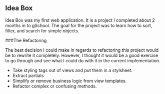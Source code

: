 ## Idea Box

Idea Box was my first web application. It is a project I completed about 2 months in to gSchool. The goal for the project was to learn how to sort, filter, and search for simple objects.


###The Refactoring

The best decision I could make in regards to refactoring this project would be to rewrite it completely. However, I thought it would be a good exercise to go through and see what I could do with it in the current implementation.

- Take styling tags out of views and put them in a stylsheet.
- Extract partials
- Simplify or remove business logic from view templates.
- Refactor complex or confusing methods.
